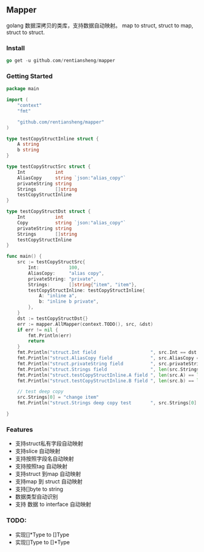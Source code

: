 ## Mapper
golang 数据深拷贝的类库，支持数据自动映射。 map to struct, struct to map, struct to struct.


### Install 
```go
go get -u github.com/rentiansheng/mapper
```

### Getting Started

```go
package main

import (
	"context"
	"fmt"

	"github.com/rentiansheng/mapper"
)

type testCopyStructInline struct {
	A string
	b string
}

type testCopyStructSrc struct {
	Int           int
	AliasCopy     string `json:"alias_copy"`
	privateString string
	Strings       []string
	testCopyStructInline
}

type testCopyStructDst struct {
	Int           int
	Copy          string `json:"alias_copy"`
	privateString string
	Strings       []string
	testCopyStructInline
}

func main() {
	src := testCopyStructSrc{
		Int:           100,
		AliasCopy:     "alias copy",
		privateString: "private",
		Strings:       []string{"item", "item"},
		testCopyStructInline: testCopyStructInline{
			A: "inline a",
			b: "inline b private",
		},
	}
	dst := testCopyStructDst{}
	err := mapper.AllMapper(context.TODO(), src, &dst)
	if err != nil {
		fmt.Println(err)
		return
	}
	fmt.Println("struct.Int field                    ", src.Int == dst.Int)
	fmt.Println("struct.AliasCopy field              ", src.AliasCopy == dst.Copy)
	fmt.Println("struct.privateString field          ", src.privateString == dst.privateString)
	fmt.Println("struct.Strings field                ", len(src.Strings) == len(dst.Strings))
	fmt.Println("struct.testCopyStructInline.A field ", len(src.A) == len(dst.A))
	fmt.Println("struct.testCopyStructInline.B field ", len(src.b) == len(dst.b))

	// test deep copy
	src.Strings[0] = "change item"
	fmt.Println("struct.Strings deep copy test       ", src.Strings[0] != dst.Strings[0])

}

```


### Features

- 支持struct私有字段自动映射
- 支持slice 自动映射
- 支持按照字段名自动映射
- 支持按照tag 自动映射
- 支持struct 到map 自动映射
- 支持map 到 struct 自动映射
- 支持[]byte to string 
- 数据类型自动识别
- 支持 数据 to interface 自动映射
 

### TODO: 

- 实现[]*Type to []Type
- 实现[]Type to []*Type 

